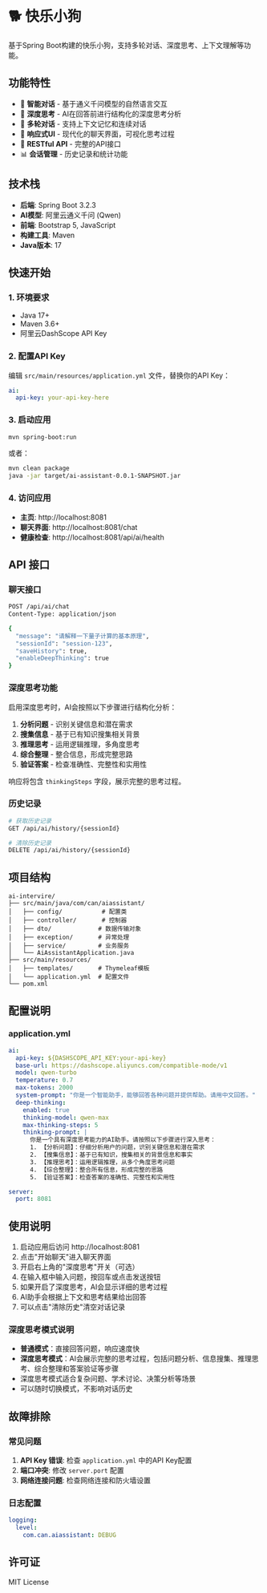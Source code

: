 # 🐕 快乐小狗

基于Spring Boot构建的快乐小狗，支持多轮对话、深度思考、上下文理解等功能。

## 功能特性

- 🤖 **智能对话** - 基于通义千问模型的自然语言交互
- 🧠 **深度思考** - AI在回答前进行结构化的深度思考分析
- 💬 **多轮对话** - 支持上下文记忆和连续对话
- 📱 **响应式UI** - 现代化的聊天界面，可视化思考过程
- 🔧 **RESTful API** - 完整的API接口
- 📊 **会话管理** - 历史记录和统计功能

## 技术栈

- **后端**: Spring Boot 3.2.3
- **AI模型**: 阿里云通义千问 (Qwen)
- **前端**: Bootstrap 5, JavaScript
- **构建工具**: Maven
- **Java版本**: 17

## 快速开始

### 1. 环境要求

- Java 17+
- Maven 3.6+
- 阿里云DashScope API Key

### 2. 配置API Key

编辑 `src/main/resources/application.yml` 文件，替换你的API Key：

```yaml
ai:
  api-key: your-api-key-here
```

### 3. 启动应用

```bash
mvn spring-boot:run
```

或者：

```bash
mvn clean package
java -jar target/ai-assistant-0.0.1-SNAPSHOT.jar
```

### 4. 访问应用

- **主页**: http://localhost:8081
- **聊天界面**: http://localhost:8081/chat
- **健康检查**: http://localhost:8081/api/ai/health

## API 接口

### 聊天接口

```bash
POST /api/ai/chat
Content-Type: application/json

{
  "message": "请解释一下量子计算的基本原理",
  "sessionId": "session-123",
  "saveHistory": true,
  "enableDeepThinking": true
}
```

### 深度思考功能

启用深度思考时，AI会按照以下步骤进行结构化分析：

1. **分析问题** - 识别关键信息和潜在需求
2. **搜集信息** - 基于已有知识搜集相关背景
3. **推理思考** - 运用逻辑推理，多角度思考
4. **综合整理** - 整合信息，形成完整思路
5. **验证答案** - 检查准确性、完整性和实用性

响应将包含 `thinkingSteps` 字段，展示完整的思考过程。

### 历史记录

```bash
# 获取历史记录
GET /api/ai/history/{sessionId}

# 清除历史记录
DELETE /api/ai/history/{sessionId}
```

## 项目结构

```
ai-intervire/
├── src/main/java/com/can/aiassistant/
│   ├── config/           # 配置类
│   ├── controller/       # 控制器
│   ├── dto/             # 数据传输对象
│   ├── exception/       # 异常处理
│   ├── service/         # 业务服务
│   └── AiAssistantApplication.java
├── src/main/resources/
│   ├── templates/       # Thymeleaf模板
│   └── application.yml  # 配置文件
└── pom.xml
```

## 配置说明

### application.yml

```yaml
ai:
  api-key: ${DASHSCOPE_API_KEY:your-api-key}
  base-url: https://dashscope.aliyuncs.com/compatible-mode/v1
  model: qwen-turbo
  temperature: 0.7
  max-tokens: 2000
  system-prompt: "你是一个智能助手，能够回答各种问题并提供帮助。请用中文回答。"
  deep-thinking:
    enabled: true
    thinking-model: qwen-max
    max-thinking-steps: 5
    thinking-prompt: |
      你是一个具有深度思考能力的AI助手。请按照以下步骤进行深入思考：
      1. 【分析问题】：仔细分析用户的问题，识别关键信息和潜在需求
      2. 【搜集信息】：基于已有知识，搜集相关的背景信息和事实
      3. 【推理思考】：运用逻辑推理，从多个角度思考问题
      4. 【综合整理】：整合所有信息，形成完整的思路
      5. 【验证答案】：检查答案的准确性、完整性和实用性

server:
  port: 8081
```

## 使用说明

1. 启动应用后访问 http://localhost:8081
2. 点击"开始聊天"进入聊天界面
3. 开启右上角的"深度思考"开关（可选）
4. 在输入框中输入问题，按回车或点击发送按钮
5. 如果开启了深度思考，AI会显示详细的思考过程
6. AI助手会根据上下文和思考结果给出回答
7. 可以点击"清除历史"清空对话记录

### 深度思考模式说明

- **普通模式**：直接回答问题，响应速度快
- **深度思考模式**：AI会展示完整的思考过程，包括问题分析、信息搜集、推理思考、综合整理和答案验证等步骤
- 深度思考模式适合复杂问题、学术讨论、决策分析等场景
- 可以随时切换模式，不影响对话历史

## 故障排除

### 常见问题

1. **API Key 错误**: 检查 `application.yml` 中的API Key配置
2. **端口冲突**: 修改 `server.port` 配置
3. **网络连接问题**: 检查网络连接和防火墙设置

### 日志配置

```yaml
logging:
  level:
    com.can.aiassistant: DEBUG
```

## 许可证

MIT License